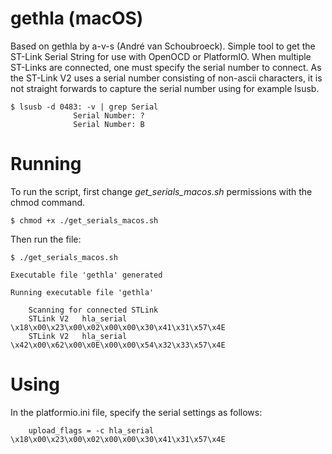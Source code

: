gethla (macOS)
==============

Based on gethla by a-v-s (André van Schoubroeck). Simple tool to get the ST-Link Serial String for use with OpenOCD or PlatformIO. When multiple ST-Links are connected,
one must specify the serial number to connect. As the ST-Link V2 uses a serial number consisting of non-ascii characters, it is not straight forwards to capture the serial number using for example lsusb.

```
$ lsusb -d 0483: -v | grep Serial
              Serial Number: ?
              Serial Number: B
```

Running
=======

To run the script, first change *get_serials_macos.sh* permissions with the chmod command.

```
$ chmod +x ./get_serials_macos.sh
```

Then run the file:

```
$ ./get_serials_macos.sh

Executable file 'gethla' generated

Running executable file 'gethla'

    Scanning for connected STLink
    STLink V2   hla_serial \x18\x00\x23\x00\x02\x00\x00\x30\x41\x31\x57\x4E
    STLink V2   hla_serial \x42\x00\x62\x00\x0E\x00\x00\x54\x32\x33\x57\x4E
```

Using
=====

In the platformio.ini file, specify the serial settings as follows:

```
	upload_flags = -c hla_serial \x18\x00\x23\x00\x02\x00\x00\x30\x41\x31\x57\x4E
```
